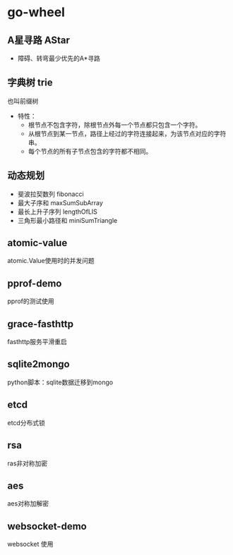 # go-wheel

## A星寻路 AStar
- 障碍、转弯最少优先的A*寻路

## 字典树 trie
也叫前缀树
- 特性：
    - 根节点不包含字符，除根节点外每一个节点都只包含一个字符。
    - 从根节点到某一节点，路径上经过的字符连接起来，为该节点对应的字符串。
    - 每个节点的所有子节点包含的字符都不相同。
    
## 动态规划 
- 斐波拉契数列 fibonacci
- 最大子序和 maxSumSubArray
- 最长上升子序列 lengthOfLIS
- 三角形最小路径和 miniSumTriangle

## atomic-value
atomic.Value使用时的并发问题

## pprof-demo
pprof的测试使用

## grace-fasthttp
fasthttp服务平滑重启

## sqlite2mongo
python脚本：sqlite数据迁移到mongo

## etcd
etcd分布式锁

## rsa
ras非对称加密

## aes
aes对称加解密

## websocket-demo
websocket 使用